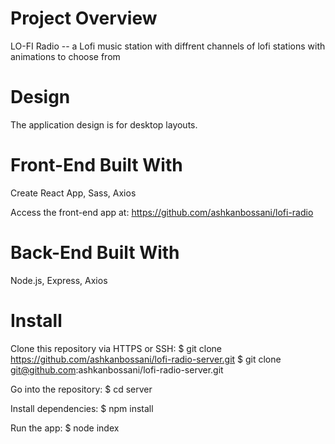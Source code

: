 # Project Overview
LO-FI Radio -- a Lofi music station with diffrent channels of lofi stations with animations to choose from

# Design
The application design is for desktop layouts.

# Front-End Built With
Create React App, Sass, Axios 

Access the front-end app at: https://github.com/ashkanbossani/lofi-radio

# Back-End Built With
Node.js, Express, Axios


# Install
Clone this repository via HTTPS or SSH:
$ git clone https://github.com/ashkanbossani/lofi-radio-server.git
$ git clone git@github.com:ashkanbossani/lofi-radio-server.git

Go into the repository:
$ cd server

Install dependencies:
$ npm install

Run the app:
$ node index
